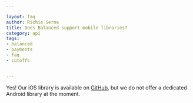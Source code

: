 ```yaml
---

layout: faq
author: Richie Serna
title: Does Balanced support mobile libraries?
category: api
tags:
- balanced
- payments
- faq
- cutoffs


---
```


Yes! Our iOS library is available on [GitHub]( https://github.com/balanced/balanced-ios), but we do not offer a dedicated Android library at the moment.
